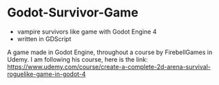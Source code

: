 # Godot-Survivor-Game
* vampire survivors like game with Godot Engine 4 
* written in GDScript

A game made in Godot Engine, throughout a course by FirebellGames in Udemy.
I am following his course, here is the link: https://www.udemy.com/course/create-a-complete-2d-arena-survival-roguelike-game-in-godot-4
